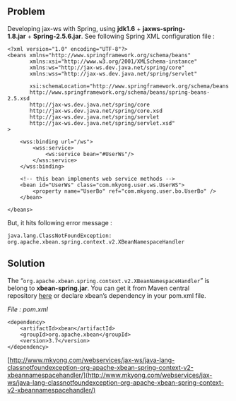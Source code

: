 ## Problem

Developing jax-ws with Spring, using **jdk1.6** + **jaxws-spring-1.8.jar** + **Spring-2.5.6.jar**. See following Spring XML configuration file :

    <?xml version="1.0" encoding="UTF-8"?>
    <beans xmlns="http://www.springframework.org/schema/beans"
           xmlns:xsi="http://www.w3.org/2001/XMLSchema-instance"
           xmlns:ws="http://jax-ws.dev.java.net/spring/core"
           xmlns:wss="http://jax-ws.dev.java.net/spring/servlet"

           xsi:schemaLocation="http://www.springframework.org/schema/beans
           http://www.springframework.org/schema/beans/spring-beans-2.5.xsd
           http://jax-ws.dev.java.net/spring/core
           http://jax-ws.dev.java.net/spring/core.xsd
           http://jax-ws.dev.java.net/spring/servlet
           http://jax-ws.dev.java.net/spring/servlet.xsd"
    >

        <wss:binding url="/ws">
            <wss:service>
                <ws:service bean="#UserWs"/>
            </wss:service>
        </wss:binding>

        <!-- this bean implements web service methods -->
        <bean id="UserWs" class="com.mkyong.user.ws.UserWS">
            <property name="UserBo" ref="com.mkyong.user.bo.UserBo" />
        </bean>

    </beans>

But, it hits following error message :

    java.lang.ClassNotFoundException: org.apache.xbean.spring.context.v2.XBeanNamespaceHandler

## Solution

The “`org.apache.xbean.spring.context.v2.XBeanNamespaceHandler`” is belong to **xbean-spring.jar**. You can get it from Maven central repository [here](http://repo1.maven.org/maven2/org/apache/xbean/xbean-spring/) or declare xbean’s dependency in your pom.xml file.

_File : pom.xml_

    <dependency>
    	<artifactId>xbean</artifactId>
    	<groupId>org.apache.xbean</groupId>
    	<version>3.7</version>
    </dependency>

[http://www.mkyong.com/webservices/jax-ws/java-lang-classnotfoundexception-org-apache-xbean-spring-context-v2-xbeannamespacehandler/](http://www.mkyong.com/webservices/jax-ws/java-lang-classnotfoundexception-org-apache-xbean-spring-context-v2-xbeannamespacehandler/)
